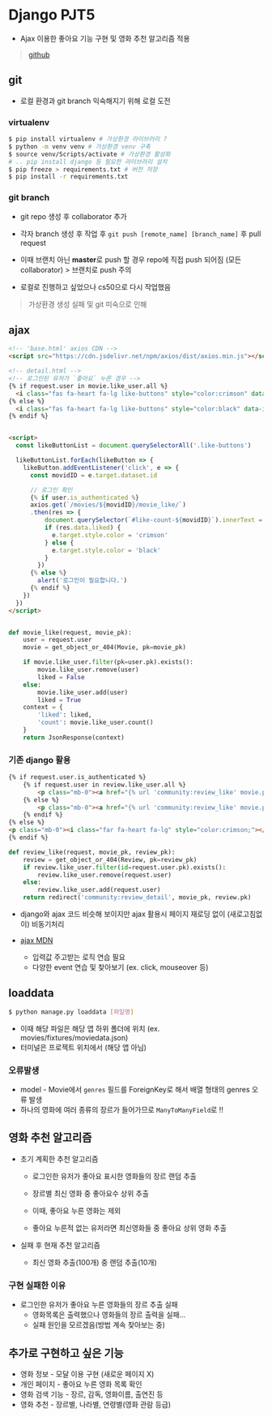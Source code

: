 # Django PJT5
* Ajax 이용한 좋아요 기능 구현 및 영화 추천 알고리즘 적용
> [github](https://github.com/yuueuni/movie_recommendation)

## git
* 로컬 환경과 git branch 익숙해지기 위해 로컬 도전

### virtualenv
```bash
$ pip install virtualenv # 가상환경 라이브러리 ?
$ python -m venv venv # 가상환경 venv 구축
$ source venv/Scripts/activate # 가상환경 활성화
# .. pip install django 등 필요한 라이브러리 설치
$ pip freeze > requirements.txt # 버전 저장
$ pip install -r requirements.txt
```

### git branch
* git repo 생성 후 collaborator 추가
* 각자 branch 생성 후 작업 후 `git push [remote_name] [branch_name]` 후 pull request
* 이때 브랜치 아닌 **master**로 push 할 경우 repo에 직접 push 되어짐 (모든 collaborator) > 브랜치로 push 주의

* 로컬로 진행하고 싶었으나 cs50으로 다시 작업했음
> 가상환경 생성 실패 및 git 미숙으로 인해

## ajax
```html
<!-- 'base.html' axios CDN -->
<script src="https://cdn.jsdelivr.net/npm/axios/dist/axios.min.js"></script>

<!-- detail.html -->
<!-- 로그인된 유저가 `좋아요` 누른 경우 -->
{% if request.user in movie.like_user.all %}
  <i class="fas fa-heart fa-lg like-buttons" style="color:crimson" data-id="{{ movie.pk }}"></i>
{% else %}
  <i class="fas fa-heart fa-lg like-buttons" style="color:black" data-id="{{ movie.pk }}"></i>
{% endif %}


<script>
  const likeButtonList = document.querySelectorAll('.like-buttons')

  likeButtonList.forEach(likeButton => {
    likeButton.addEventListener('click', e => {
      const movidID = e.target.dataset.id

      // 로그인 확인
      {% if user.is_authenticated %}
      axios.get(`/movies/${movidID}/movie_like/`)
      .then(res => {
          document.querySelector(`#like-count-${movidID}`).innerText = res.data.count
          if (res.data.liked) {
            e.target.style.color = 'crimson'
          } else {
            e.target.style.color = 'black'
          }
        })
      {% else %}
        alert('로그인이 필요합니다.')
      {% endif %}
    })
  })
</script>
```
```python

def movie_like(request, movie_pk):
    user = request.user
    movie = get_object_or_404(Movie, pk=movie_pk)

    if movie.like_user.filter(pk=user.pk).exists():
        movie.like_user.remove(user)
        liked = False
    else:
        movie.like_user.add(user)
        liked = True
    context = {
        'liked': liked,
        'count': movie.like_user.count()
    }
    return JsonResponse(context)
```

### 기존 django 활용
```html
{% if request.user.is_authenticated %}
    {% if request.user in review.like_user.all %}
        <p class="mb-0"><a href="{% url 'community:review_like' movie.pk review.pk %}"><i class="fas fa-heart fa-lg" style="color:crimson;"></i></a> {{ review.like_user.count }}명이 좋아합니다.</p>
    {% else %}
        <p class="mb-0"><a href="{% url 'community:review_like' movie.pk review.pk %}"><i class="far fa-heart fa-lg" style="color:crimson;"></i></a> {{ review.like_user.count }}명이 좋아합니다.</p>
    {% endif %}
{% else %}
<p class="mb-0"><i class="far fa-heart fa-lg" style="color:crimson;"></i> {{ review.like_user.count }}명이 좋아합니다.</p>
{% endif %}
```
```python
def review_like(request, movie_pk, review_pk):
    review = get_object_or_404(Review, pk=review_pk)
    if review.like_user.filter(id=request.user.pk).exists():
        review.like_user.remove(request.user)
    else:
        review.like_user.add(request.user)
    return redirect('community:review_detail', movie_pk, review.pk)
```

* django와 ajax 코드 비슷해 보이지만 ajax 활용시 페이지 재로딩 없이 (새로고침없이) 비동기처리

* [ajax MDN](https://developer.mozilla.org/ko/docs/Web/Guide/AJAX)
    * 입력값 주고받는 로직 연습 필요
    * 다양한 event 연습 및 찾아보기 (ex. click, mouseover 등)

## loaddata
```bash
$ python manage.py loaddata [파일명]
```
* 이때 해당 파일은 해당 앱 하위 폴더에 위치 (ex. movies/fixtures/moviedata.json)
* 터미널은 프로젝트 위치에서 (해당 앱 아님)

### 오류발생
* model - Movie에서 `genres` 필드를 ForeignKey로 해서 배열 형태의 genres 오류 발생
* 하나의 영화에 여러 종류의 장르가 들어가므로 `ManyToManyField`로 !!

## 영화 추천 알고리즘
* 초기 계획한 추천 알고리즘
    * 로그인한 유저가 좋아요 표시한 영화들의 장르 랜덤 추출
    * 장르별 최신 영화 중 좋아요수 상위 추출
    * 이때, 좋아요 누른 영화는 제외

    * 좋아요 누른적 없는 유저라면 최신영화들 중 좋아요 상위 영화 추출

* 실패 후 현재 추천 알고리즘
    * 최신 영화 추출(100개) 중 랜덤 추출(10개)

### 구현 실패한 이유
* 로그인한 유저가 좋아요 누른 영화들의 장르 추출 실패
    * 영화목록은 출력했으나 영화들의 장르 출력을 실패...
    * 실패 원인을 모르겠음(방법 계속 찾아보는 중)


## 추가로 구현하고 싶은 기능
* 영화 정보 - 모달 이용 구현 (새로운 페이지 X)
* 개인 페이지 - 좋아요 누른 영화 목록 확인
* 영화 검색 기능 - 장르, 감독, 영화이름, 출연진 등
* 영화 추천 - 장르별, 나라별, 연령별(영화 관람 등급)


